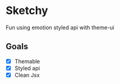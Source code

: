 # Sketchy

Fun using emotion styled api with theme-ui

## Goals
- [x] Themable
- [x] Styled api
- [x] Clean Jsx
